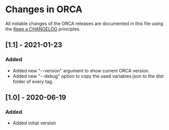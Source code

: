 # Changes in ORCA

All notable changes of the ORCA releases are documented in this file using the [Keep a CHANGELOG](https://keepachangelog.com/) principles.

## [1.1] - 2021-01-23

### Added
- Added new "--version" argument to show current ORCA version.
- Added new "--debug" option to copy the used variables json to the dist folder of every tag.


## [1.0] - 2020-06-19

### Added

* Added initial version

